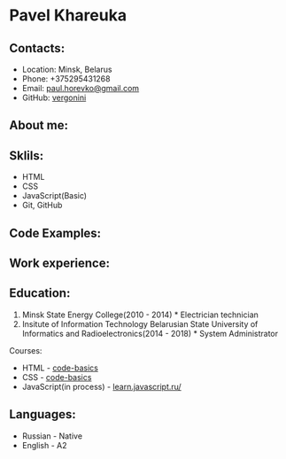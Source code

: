 # Pavel Khareuka

## Contacts:
  * Location: Minsk, Belarus
  * Phone: +375295431268
  * Email: paul.horevko@gmail.com
  * GitHub: [vergonini](https://github.com/Vergonini)

## About me:

## Sklils:
  * HTML
  * CSS
  * JavaScript(Basic)
  * Git, GitHub

## Code Examples:

## Work experience:


## Education:
  1. Minsk State Energy College(2010 - 2014)
    * Electrician technician
  2. Insitute of Information Technology Belarusian State University of Informatics and Radioelectronics(2014 - 2018)
    * System Administrator

  Courses:
   * HTML - [code-basics](https://ru.code-basics.com/languages/html)
   * CSS - [code-basics](https://ru.code-basics.com/languages/css)
   * JavaScript(in process) - [learn.javascript.ru/](https://learn.javascript.ru/)

## Languages:
  * Russian - Native
  * English - A2

